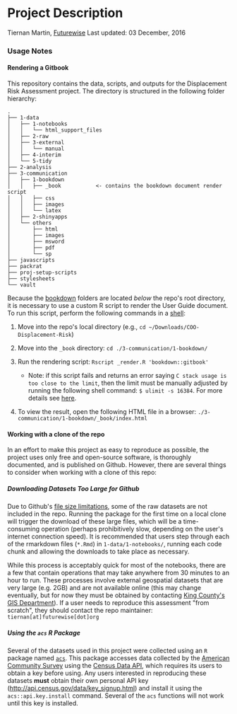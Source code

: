 Project Description
================
Tiernan Martin, [Futurewise](http://www.futurewisewa.org/)
Last updated: 03 December, 2016

### Usage Notes

#### Rendering a Gitbook

This repository contains the data, scripts, and outputs for the Displacement Risk Assessment project. The directory is structured in the following folder hierarchy:

    .
    ├── 1-data
    │   ├── 1-notebooks
    │   │   └── html_support_files
    │   ├── 2-raw
    │   ├── 3-external
    │   │   └── manual
    │   ├── 4-interim
    │   └── 5-tidy
    ├── 2-analysis
    ├── 3-communication
    │   ├── 1-bookdown
    │   │   ├── _book           <- contains the bookdown document render script
    │   │   ├── css
    │   │   ├── images
    │   │   └── latex
    │   ├── 2-shinyapps
    │   └── others
    │       ├── html
    │       ├── images
    │       ├── msword
    │       ├── pdf
    │       └── sp
    ├── javascripts
    ├── packrat
    ├── proj-setup-scripts
    ├── stylesheets
    └── vault

Because the [bookdown](https://bookdown.org/) folders are located *below* the repo's root directory, it is necessary to use a custom R script to render the User Guide document. To run this script, perform the following commands in a [shell](https://en.wikipedia.org/wiki/Shell_(computing)):

1.  Move into the repo's local directory (e.g., `cd ~/Downloads/COO-Displacement-Risk`)
2.  Move into the `_book` directory: `cd ./3-communication/1-bookdown/`
3.  Run the rendering script: `Rscript _render.R 'bookdown::gitbook'`
    -   Note: if this script fails and returns an error saying `C stack usage is too close to the limit`, then the limit must be manually adjusted by running the following shell command: `$ ulimit -s 16384`. For more details see [here](http://stackoverflow.com/questions/14719349/error-c-stack-usage-is-too-close-to-the-limit).

4.  To view the result, open the following HTML file in a browser: `./3-communication/1-bookdown/_book/index.html`

#### Working with a clone of the repo

In an effort to make this project as easy to reproduce as possible, the project uses only free and open-source software, is thoroughly documented, and is published on Github. However, there are several things to consider when working with a clone of this repo:

##### Downloading Datasets Too Large for Github

Due to Github's [file size limitations](https://help.github.com/categories/managing-large-files/), some of the raw datasets are not included in the repo. Running the package for the first time on a local clone will trigger the download of these large files, which will be a time-consuming operation (perhaps prohibitively slow, depending on the user's internet connection speed). It is recommended that users step through each of the rmarkdown files (`*.Rmd`) in `1-data/1-notebooks/`, running each code chunk and allowing the downloads to take place as necessary.

While this process is acceptably quick for most of the notebooks, there are a few that contain operations that may take anywhere from 30 minutes to an hour to run. These processes involve external geospatial datasets that are very large (e.g. 2GB) and are not available online (this may change eventually, but for now they must be obtained by contacting [King County's GIS Department](http://www.kingcounty.gov/services/gis.aspx)). If a user needs to reproduce this assessment "from scratch", they should contact the repo maintainer: `tiernan[at]futurewise[dot]org`

##### Using the `acs` R Package

Several of the datasets used in this project were collected using an `R` package named [`acs`](https://cran.r-project.org/web/packages/acs/acs.pdf). This package accesses data collected by the [American Community Survey](https://www.census.gov/programs-surveys/acs/) using the [Census Data API](http://www.census.gov/data/developers/data-sets.html), which requires its users to obtain a key before using. Any users interested in reproducing these datasets **must** obtain their own personal API key (<http://api.census.gov/data/key_signup.html>) and install it using the `acs::api.key.install` command. Several of the `acs` functions will not work until this key is installed.

